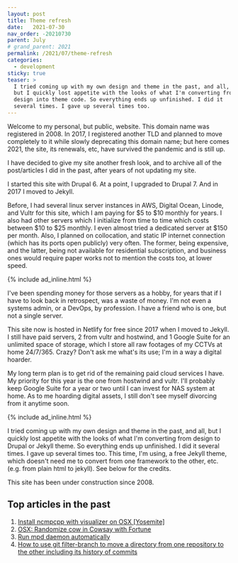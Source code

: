 ```yaml
---
layout: post
title: Theme refresh
date:   2021-07-30
nav_order: -20210730
parent: July
# grand_parent: 2021
permalink: /2021/07/theme-refresh
categories:
  - development
sticky: true
teaser: >
  I tried coming up with my own design and theme in the past, and all,
  but I quickly lost appetite with the looks of what I'm converting from
  design into theme code. So everything ends up unfinished. I did it
  several times. I gave up several times too.
---
```


Welcome to my personal, but public, website. This domain name was registered in 2008. In 2017, I registered another TLD and planned to move completely to it while slowly deprecating this domain name; but here comes 2021,
the site, its renewals, etc, have survived the pandemic and is still up.

I have decided to give my site another fresh look, and to archive all of the post/articles I did in the past, after years of not updating my site.

I started this site with Drupal 6. At a point, I upgraded to Drupal 7. And in 2017 I moved to Jekyll.

Before, I had several linux server instances in AWS, Digital Ocean, Linode, and Vultr for this site, which I am paying for $5 to $10 monthly for years.
I also had other servers which I initialize from time to time which costs between $10 to $25 monthly. I even almost tried a dedicated server at $150 per month.
Also, I planned on collocation, and static IP internet connection (which has its ports open publicly) very often. The former, being expensive, and the latter, being not available for residential subscription, and business ones would require paper works not to mention the costs too, at lower speed.

{% include ad_inline.html %}

I've been spending money for those servers as a hobby, for years that if I have to look back in retrospect, was a waste of money. I'm not even a systems admin, or a DevOps, by profession.
I have a friend who is one, but not a single server.

This site now is hosted in Netlify for free since 2017 when I moved to Jekyll. I still have paid servers, 2 from vultr and hostwind, and 1 Google Suite for an unlimited space of storage, which I store all raw footages of my CCTVs at home 24/7/365. Crazy? Don't ask me what's its use; I'm in a way a digital hoarder.

My long term plan is to get rid of the remaining paid cloud services I have. My priority for this year is the one from hostwind and vultr. I'll probably keep Google Suite for a year or two until I can invest for NAS system at home.
As to me hoarding digital assets, I still don't see myself divorcing from it anytime soon.

{% include ad_inline.html %}

I tried coming up with my own design and theme in the past, and all, but I quickly lost appetite with the looks of what I'm converting from design to Drupal or Jekyll theme. So everything ends up unfinished. I did it several times. I gave up several times too. This time, I'm using, a free Jekyll theme, which doesn't need me to convert from one framework to the other, etc. (e.g. from plain html to jekyll). See below for the credits.

This site has been under construction since 2008.

## Top articles in the past 

1. [Install ncmpcpp with visualizer on OSX [Yosemite]](/article/install-ncmpcpp-with-visualizer-on-osx-yosemite) 
2. [OSX: Randomize cow in Cowsay with Fortune](/article/osx-randomize-cow-in-cowsay-with-fortune)
3. [Run mpd daemon automatically](/article/run-mpd-daemon-automatically)
4. [How to use git filter-branch to move a directory from one repository to the other including its history of commits](/article/git-filter-branch-to-move-directory-and-its-commits-across-repositories)
